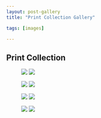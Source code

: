 ```yaml
---
layout: post-gallery
title: "Print Collection Gallery"

tags: [images]

---
```


<h2>Print Collection</h2>
<figure class="half">
	<a class="image-popup" href="/assets/img/gallery/Print_9499.jpg"><img src="/assets/img/gallery/Print_9499.jpg"></a>
	<a class="image-popup" href="/assets/img/gallery/Print_9520.jpg"><img src="/assets/img/gallery/Print_9520.jpg"></a>
</figure>
<figure class="half">
	<a class="image-popup" href="/assets/img/gallery/Print_9515.jpg"><img src="/assets/img/gallery/Print_9515.jpg"></a>
	<a class="image-popup" href="/assets/img/gallery/Print_9513.jpg"><img src="/assets/img/gallery/Print_9513.jpg"></a>
</figure>
<figure class="half">
	<a class="image-popup" href="/assets/img/gallery/Print_9506.jpg"><img src="/assets/img/gallery/Print_9506.jpg"></a>
	<a class="image-popup" href="/assets/img/gallery/Print_9516.jpg"><img src="/assets/img/gallery/Print_9516.jpg"></a>
</figure>
<figure class="half">
	<a class="image-popup" href="/assets/img/gallery/Print_9519.jpg"><img src="/assets/img/gallery/Print_9519.jpg"></a>
	<a class="image-popup" href="/assets/img/gallery/Print_9502.jpg"><img src="/assets/img/gallery/Print_9502.jpg"></a>
</figure>
